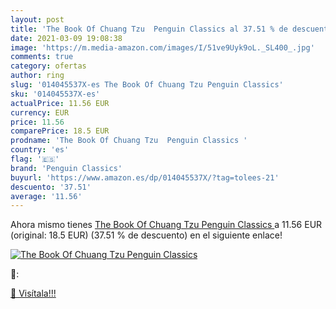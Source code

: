 ```yaml
---
layout: post
title: 'The Book Of Chuang Tzu  Penguin Classics al 37.51 % de descuento'
date: 2021-03-09 19:08:38
image: 'https://m.media-amazon.com/images/I/51ve9Uyk9oL._SL400_.jpg'
comments: true
category: ofertas
author: ring
slug: '014045537X-es The Book Of Chuang Tzu Penguin Classics'
sku: '014045537X-es'
actualPrice: 11.56 EUR
currency: EUR
price: 11.56
comparePrice: 18.5 EUR
prodname: 'The Book Of Chuang Tzu  Penguin Classics '
country: 'es'
flag: '🇪🇸'
brand: 'Penguin Classics'
buyurl: 'https://www.amazon.es/dp/014045537X/?tag=tolees-21'
descuento: '37.51'
average: '11.56'
---
```


Ahora mismo tienes [The Book Of Chuang Tzu  Penguin Classics ](https://www.amazon.es/dp/014045537X/?tag=tolees-21) a 11.56 EUR (original: 18.5 EUR) (37.51 %  de descuento) en el siguiente enlace!

[![The Book Of Chuang Tzu  Penguin Classics](https://m.media-amazon.com/images/I/51ve9Uyk9oL._SL400_.jpg)](https://www.amazon.es/dp/014045537X/?tag=tolees-21)

🔎:


[🛒 Visítala!!!](https://www.amazon.es/dp/014045537X/?tag=tolees-21)
